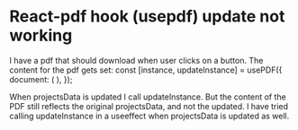 
# React-pdf hook (usepdf) update not working

I have a pdf that should download when user clicks on a button.
The content for the pdf gets set:
const [instance, updateInstance] = usePDF({
    document: (
      <PDFDocument projectsData={projectsData} projectId={projectId} />
    ),
  });

When projectsData is updated I call updateInstance. But the content of the PDF still reflects the original projectsData, and not the updated.
I have tried calling updateInstance in a useeffect when projectsData is updated as well.

        